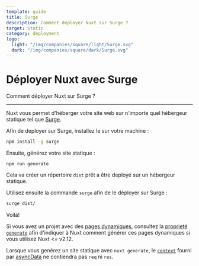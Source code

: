 ```yaml
---
template: guide
title: Surge
description: Comment deployer Nuxt sur Surge ?
target: Static
category: deployment
logo:
  light: "/img/companies/square/light/Surge.svg"
  dark: "/img/companies/square/dark/Surge.svg"
---
```

# Déployer Nuxt avec Surge

Comment déployer Nuxt sur Surge ?

---


Nuxt vous permet d'héberger votre site web sur n'importe quel hébergeur statique tel que [Surge](https://surge.sh/).

Afin de deployer sur Surge, installez le sur votre machine :

```bash
npm install -g surge
```

Ensuite, générez votre site statique :

```bash
npm run generate
```

Cela va créer un répertoire `dist` prêt a être deployé sur un hébergeur statique.

Utilisez ensuite la commande `surge` afin de le déployer sur Surge :

```bash
surge dist/
```

Voilà!

Si vous avez un projet avec des [pages dynamiques](/docs/directory-structure/pages/#dynamic-pages), consultez la [proprieté `generate`](/docs/configuration-glossary/configuration-generate) afin d'indiquer à Nuxt comment générer ces pages dynamiques si vous utilisez Nuxt <= v2.12.

<div class="Alert">

Lorsque vous genérez un site statique avec `nuxt generate`, le [`context`](/docs/internals-glossary/context) fourni par [asyncData](/docs/features/data-fetching) ne contiendra pas `req` ni `res`.

</div>
